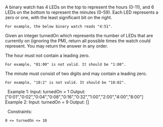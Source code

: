 A binary watch has 4 LEDs on the top to represent the hours (0-11), and 6 LEDs on the bottom to represent the minutes (0-59). Each LED represents a zero or one, with the least significant bit on the right.


	For example, the below binary watch reads "4:51".




Given an integer turnedOn which represents the number of LEDs that are currently on (ignoring the PM), return all possible times the watch could represent. You may return the answer in any order.

The hour must not contain a leading zero.


	For example, "01:00" is not valid. It should be "1:00".


The minute must consist of two digits and may contain a leading zero.


	For example, "10:2" is not valid. It should be "10:02".


 
Example 1:
Input: turnedOn = 1
Output: ["0:01","0:02","0:04","0:08","0:16","0:32","1:00","2:00","4:00","8:00"]
Example 2:
Input: turnedOn = 9
Output: []

 
Constraints:


	0 <= turnedOn <= 10

